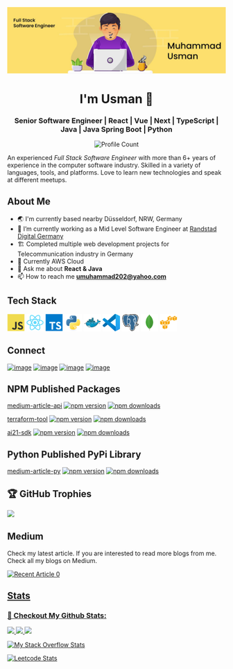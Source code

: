 <img src='Picture_Banner.jpeg'/>

<!-- INTRODUCTION -->
<h1 align="center">I'm Usman 👋</h1>
<h3 align="center">Senior Software Engineer | React | Vue | Next | TypeScript | Java | Java Spring Boot | Python</h3>

<!-- PROFILE BADGES -->
<div align="center">

![Profile Count](https://komarev.com/ghpvc/?username=muhammad-usman-108&color=0e75b6&style=flat)

</div>

An experienced _Full Stack Software Engineer_ with more than 6+ years of experience in the computer software industry. Skilled in a variety of languages, tools, and platforms. Love to learn new technologies and speak at different meetups.

<!-- ABOUT ME -->
## About Me
- 🌏 I'm currently based nearby Düsseldorf, NRW, Germany
- 🔭 I’m currently working as a Mid Level Software Engineer at <a href="https://www.randstaddigital.de/willkommen/" target="blank">Randstad Digital Germany</a>
- 🏗️ Completed multiple web development projects for Telecommunication industry in Germany
- 🌱 Currently AWS Cloud
- 💬 Ask me about **React & Java**
- 📫 How to reach me **umuhammad202@yahoo.com**

<!-- EXPERTISE -->
## Tech Stack
<div> 
    <img src="https://raw.githubusercontent.com/devicons/devicon/master/icons/javascript/javascript-original.svg" alt="javascript" width="40" height="40"/>
    <img src="https://raw.githubusercontent.com/devicons/devicon/master/icons/react/react-original.svg" alt="react" width="40" height="40"/>
    <img src="https://raw.githubusercontent.com/devicons/devicon/master/icons/typescript/typescript-original.svg" alt="typescript" width="40" height="40"/>
    <img src="https://raw.githubusercontent.com/devicons/devicon/master/icons/python/python-original.svg" alt="python" width="40" height="40"/>
    <img src="https://raw.githubusercontent.com/devicons/devicon/master/icons/docker/docker-original.svg" alt="docker" width="40" height="40"/>
    <img src="https://raw.githubusercontent.com/devicons/devicon/master/icons/vscode/vscode-original.svg" alt="vscode" width="40" height="40"/>
    <img src="https://raw.githubusercontent.com/devicons/devicon/master/icons/postgresql/postgresql-original.svg" alt="postgresql" width="40" height="40"/>
    <img src="https://raw.githubusercontent.com/devicons/devicon/master/icons/mongodb/mongodb-original.svg" alt="mongodb" width="40" height="40"/>
    <img src="https://raw.githubusercontent.com/devicons/devicon/master/icons/amazonwebservices/amazonwebservices-original.svg" alt="aws" width="40" height="40"/> 
</div>

<!-- PLATFORMS -->
## Connect
[![image](https://img.shields.io/badge/LinkedIn-0077B5?style=for-the-badge&logo=linkedin&logoColor=white)](https://www.linkedin.com/in/muhammad-usman-a14882bb/)
[![image](https://img.shields.io/badge/Gmail-D14836?style=for-the-badge&logo=gmail&logoColor=white)](mailto:engrmuhammadusman108@gmail.com)
[![image](https://img.shields.io/badge/Medium-12100E?style=for-the-badge&logo=medium&logoColor=white)](https://engrmuhammadusman108.medium.com/)
[![image](https://img.shields.io/badge/Stack_Overflow-FE7A16?style=for-the-badge&logo=stack-overflow&logoColor=white)](https://stackoverflow.com/users/9180179/usman)

## NPM Published Packages
<a href="https://www.npmjs.com/package/medium-article-api" target="blank">medium-article-api</a> [![npm version](https://img.shields.io/npm/v/medium-article-api.svg)](https://www.npmjs.com/package/medium-article-api) [![npm downloads](https://img.shields.io/npm/dm/medium-article-api.svg)](https://www.npmjs.com/package/medium-article-api)

<a href="https://www.npmjs.com/package/terraform-tool" target="blank">terraform-tool</a> [![npm version](https://img.shields.io/npm/v/terraform-tool.svg)](https://www.npmjs.com/package/terraform-tool) [![npm downloads](https://img.shields.io/npm/dm/terraform-tool.svg)](https://www.npmjs.com/package/terraform-tool)

<a href="https://www.npmjs.com/package/ai21-sdk" target="blank">ai21-sdk</a> [![npm version](https://img.shields.io/npm/v/ai21-sdk.svg)](https://www.npmjs.com/package/ai21-sdk) [![npm downloads](https://img.shields.io/npm/dm/ai21-sdk.svg)](https://www.npmjs.com/package/ai21-sdk)

## Python Published PyPi Library
<a href="https://pypi.org/project/medium-article-py/" target="blank">medium-article-py</a> [![npm version](https://img.shields.io/pypi/v/medium-article-py.svg)](https://www.pypi.org/project/medium-article-py) [![npm downloads](https://img.shields.io/pypi/dm/medium-article-py.svg)](https://pypi.org/project/medium-article-py/)

## 🏆 GitHub Trophies
[![](https://github-profile-trophy.vercel.app/?username=muhammad-usman-108&theme=light)](https://github.com/ryo-ma/github-profile-trophy)

<!-- PLATFORMS -->
## Medium
Check my latest article. If you are interested to read more blogs from me. Check all my blogs on Medium. 

<a target="_blank" href="https://github-readme-medium-recent-article.vercel.app/medium/@engrmuhammadusman108/0"><img src="https://github-readme-medium-recent-article.vercel.app/medium/@engrmuhammadusman108/0" alt="Recent Article 0"> 


<!-- GITHUB STATS -->
## Stats
### 🐥 Checkout My Github Stats:
![](https://github-readme-streak-stats.herokuapp.com/?user=muhammad-usman-108&theme=dark&hide_border=false&card_width=1000)
<a href="https://github.com/muhammad-usman-108">
<img height="160em" src="https://github-readme-stats.vercel.app/api?username=muhammad-usman-108&show_icons=true&theme=vue-dark" />
<img height="160em" src="https://github-readme-stats.vercel.app/api/top-langs/?username=muhammad-usman-108&theme=vue-dark&layout=compact" />
</a>



<!-- STACKOVERFLOW STATS -->
[![My Stack Overflow Stats](https://so-stats-kurt-liao.vercel.app/api?user=9180179)](https://github.com/kurt-liao/so-stats)

<!-- LEETCODE STATS -->
[![Leetcode Stats](https://leetcard.jacoblin.cool/engrmuhammadusman108)](https://leetcode.com/engrmuhammadusman108)




